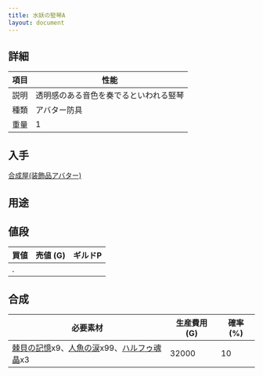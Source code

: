 ```yaml
---
title: 水妖の竪琴A
layout: document
---
```

## 詳細

|項目|性能|
|---|---|
|説明|透明感のある音色を奏でるといわれる竪琴|
|種類|アバター防具|
|重量|1|

## 入手

[合成屋(装飾品アバター)](合成屋(装飾品アバター))

## 用途

## 値段

|買値|売値 (G)|ギルドP|
|---|---|---|
|.|||

## 合成

|必要素材|生産費用 (G)|確率 (%)|
|---|---|---|
|[棘貝の記憶](棘貝の記憶)x9、[人魚の涙](人魚の涙)x99、[ハルフゥ魂晶](ハルフゥ魂晶)x3|32000|10|
